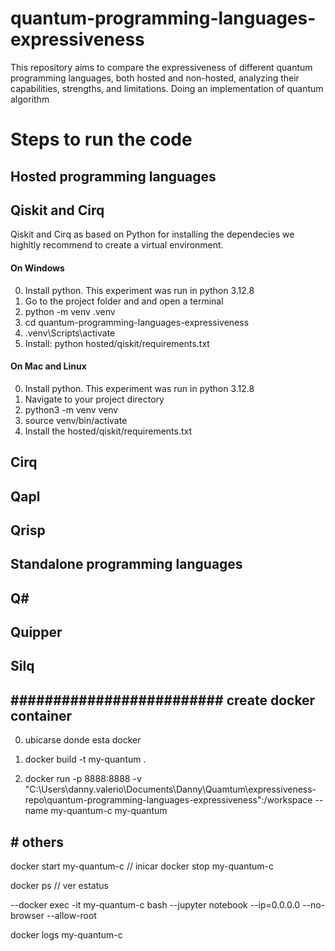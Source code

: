 # quantum-programming-languages-expressiveness
This repository aims to compare the expressiveness of different quantum programming languages, both hosted and non-hosted, analyzing their capabilities, strengths, and limitations. Doing an implementation of quantum algorithm



# Steps to run the code

## Hosted programming languages
## Qiskit and Cirq
Qiskit and Cirq as based on Python for installing the dependecies we highltly recommend to create a virtual environment.
#### On Windows
0. Install python. This experiment was run in python 3.12.8
1. Go to the project folder and and open a terminal 
2. python -m venv .venv 
3. cd quantum-programming-languages-expressiveness
4. .venv\Scripts\activate  
5. Install: python hosted/qiskit/requirements.txt

#### On Mac and Linux
0. Install python. This experiment was run in python 3.12.8
1. Navigate to your project directory
2. python3 -m venv venv  
3. source venv/bin/activate  
4. Install the hosted/qiskit/requirements.txt

## Cirq

## Qapl

## Qrisp

## Standalone programming languages

## Q#

## Quipper

## Silq


## ######################### create docker container ##################################
00. ubicarse donde esta docker

01. docker build -t my-quantum .

02. docker run -p 8888:8888 -v "C:\Users\danny.valerio\Documents\Danny\Quamtum\expressiveness-repo\quantum-programming-languages-expressiveness":/workspace --name my-quantum-c my-quantum


## # others
docker start my-quantum-c // inicar
docker stop my-quantum-c


docker ps // ver estatus

--docker exec -it my-quantum-c bash
--jupyter notebook --ip=0.0.0.0 --no-browser --allow-root

docker logs my-quantum-c

